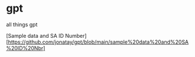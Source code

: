 # gpt
all things gpt

 [Sample data and SA ID Number][https://github.com/jonatay/gpt/blob/main/sample%20data%20and%20SA%20ID%20Nbr]
